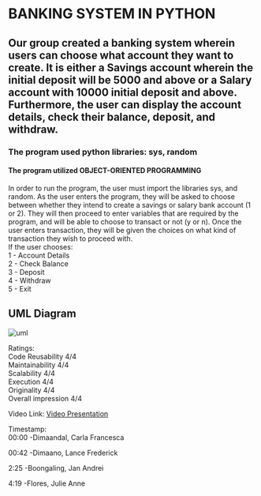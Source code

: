 # BANKING SYSTEM IN PYTHON
## Our group created a banking system wherein users can choose what account they want to create. It is either a Savings account wherein the initial deposit will be 5000 and above or a Salary account with 10000 initial deposit and above. Furthermore, the user can display the account details, check their balance, deposit, and withdraw. 
### The program used python libraries: sys, random
#### The program utilized OBJECT-ORIENTED PROGRAMMING

In order to run the program, the user must import the libraries sys, and random. As the user enters the program, they will be asked to choose between whether they intend to create a savings or salary bank account (1 or 2). They will then proceed to enter variables that are required by the program, and will be able to choose to transact or not (y or n). Once the user enters transaction, they will be given the choices on what kind of transaction they wish to proceed with. <br>
If the user chooses: <br>
1 - Account Details <br>
2 - Check Balance <br>
3 - Deposit <br>
4 - Withdraw <br>
5 - Exit


## UML Diagram

![uml](https://user-images.githubusercontent.com/117631564/206940261-7f349605-0c13-437c-aeb5-6d36f19c97e0.png)

Ratings: <br>
Code Reusability 4/4 <br>
Maintainability 4/4 <br>
Scalability 4/4 <br>
Execution 4/4 <br>
Originality 4/4 <br>
Overall impression 4/4 

Video Link: [Video Presentation](https://www.youtube.com/watch?v=2ee2iAZHNPs&ab_channel=LANCEFREDERICKDIMAANO-BSU)

Timestamp: <br>
00:00 -Dimaandal, Carla Francesca <br>

00:42 -Dimaano, Lance Frederick <br> 

2:25 -Boongaling, Jan Andrei <br>

4:19 -Flores, Julie Anne
